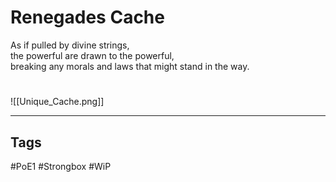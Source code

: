 # Renegades Cache
As if pulled by divine strings,  
the powerful are drawn to the powerful,  
breaking any morals and laws that might stand in the way.

#
![[Unique_Cache.png]]

---
## Tags
#PoE1 
#Strongbox
#WiP